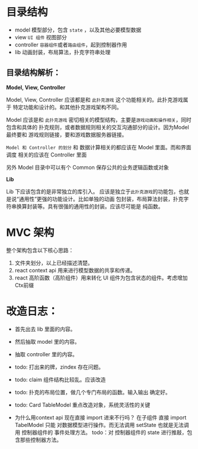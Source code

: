 # 目录结构

  - model           模型部分，包含 `state` ，以及其他必要模型数据 
  - view            `UI 组件` 视图部分  
  - controller      `容器组件`或者`路由组件`，起到控制器作用 
  - lib             动画封装，布局算法，扑克字符串处理 

## 目录结构解析：

  **Model, View, Controller**

  Model, View, Controller 应该都是和 `此扑克游戏` 这个功能相关的。此扑克游戏属于
  特定功能和设计的。和其他扑克游戏架构不同。

  Model 应该是和 `此扑克游戏` 密切相关的模型结构，主要是`游戏动画和操作相关`，同时
  包含和具体的 扑克规则，或者数据规则相关的交互沟通部分的设计。因为Model 最终要和
  游戏规则链接，要和游戏数据服务器链接。

  `Model 和 Controller 的划分` 和 数据计算相关的都应该在 Model 里面。而和界面调度
  相关的应该在 Controller 里面

  另外 Model 目录中可以有个 Common 保存公共的业务逻辑函数或对象

  **Lib**

  Lib 下应该包含的是非常独立的库引入。
  应该是独立于`此扑克游戏`的功能包，也就是说“通用性”更强的功能设计。比如单独的动画
  包封装，布局算法封装，扑克字符串换算封装等。具有很强的通用性的封装。应该尽可能是
  纯函数。


# MVC 架构

整个架构包含以下核心思路：

  1. 文件夹划分，以上已经描述清楚。 
  2. react context api 用来进行模型数据的共享和传递。
  3. react 高阶函数（高阶组件）用来转化 UI 组件为包含状态的组件。考虑增加Ctx前缀



# 改造日志：

  - 首先出去 lib 里面的内容。
  - 然后抽取 model 里的内容。
  - 抽取 controller 里的内容。
  - todo: 打出来的牌，zindex 存在问题。
  - todo: claim 组件结构比较乱。应该改造
  - todo: 扑克的布局位置，做几个专门布局的函数。输入输出 确定好。
  - todo: Card TableModel 重点改造对象，系统灵活性的关键

  - 为什么用context api 现在直接 import 进来不行吗？
      在子组件 直接 import TabelModel 只能 对数据模型进行操作。而无法调用 setState
      也就是无法调用 控制器组件的 事件处理方法。
      todo：对 控制器组件的 state 进行推敲，包含那些控制器方法。